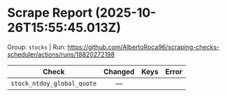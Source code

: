 # Scrape Report (2025-10-26T15:55:45.013Z)

Group: `stocks`  |  Run: https://github.com/AlbertoRoca96/scraping-checks-scheduler/actions/runs/18820272198

| Check | Changed | Keys | Error |
|---|:---:|:--|:--|
| `stock_ntdoy_global_quote` | — |  |  |
